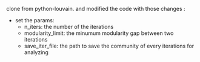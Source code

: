 clone from python-louvain. and modified the code with  those changes :
- set the params: 
	* n_iters: the number of the iterations 
	* modularity_limit: the minumum modularity gap between two iterations 
	* save_iter_file: the path to save the community of every iterations for analyzing  
